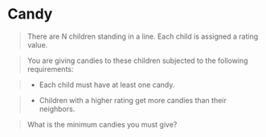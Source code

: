 # Candy

> There are N children standing in a line. Each child is assigned a rating value.

> You are giving candies to these children subjected to the following requirements:

> * Each child must have at least one candy.

> * Children with a higher rating get more candies than their neighbors.

> What is the minimum candies you must give?

```Python

```

